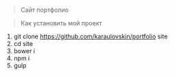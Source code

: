 > Сайт портфолио

> Как установить мой проект

1. git clone https://github.com/karaulovskin/portfolio site
2. cd site
3. bower i
4. npm i
5. gulp
